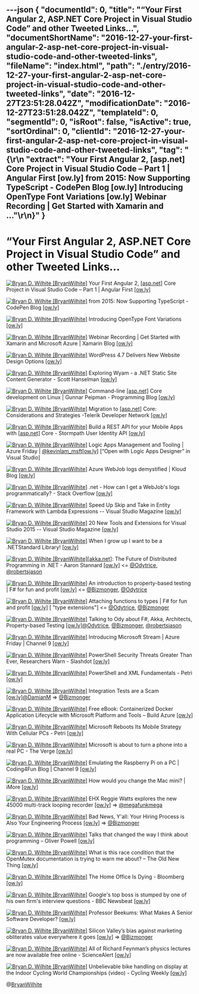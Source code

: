 ---json
{
  "documentId": 0,
  "title": "“Your First Angular 2, ASP.NET Core Project in Visual Studio Code” and other Tweeted Links…",
  "documentShortName": "2016-12-27-your-first-angular-2-asp-net-core-project-in-visual-studio-code-and-other-tweeted-links",
  "fileName": "index.html",
  "path": "./entry/2016-12-27-your-first-angular-2-asp-net-core-project-in-visual-studio-code-and-other-tweeted-links",
  "date": "2016-12-27T23:51:28.042Z",
  "modificationDate": "2016-12-27T23:51:28.042Z",
  "templateId": 0,
  "segmentId": 0,
  "isRoot": false,
  "isActive": true,
  "sortOrdinal": 0,
  "clientId": "2016-12-27-your-first-angular-2-asp-net-core-project-in-visual-studio-code-and-other-tweeted-links",
  "tag": "{\r\n  \"extract\": \"Your First Angular 2, [asp.net] Core Project in Visual Studio Code – Part 1 | Angular First [ow.ly] from 2015: Now Supporting TypeScript - CodePen Blog [ow.ly] Introducing OpenType Font Variations [ow.ly] Webinar Recording | Get Started with Xamarin and ...\"\r\n}"
}
---

# “Your First Angular 2, ASP.NET Core Project in Visual Studio Code” and other Tweeted Links…

[<img alt="Bryan D. Wilhite [BryanWilhite]" src="https://songhay.blob.core.windows.net/shared-social-twitter/BryanWilhite.jpeg">](http://t.co/UNdqV0Z1zz "Bryan D. Wilhite [BryanWilhite]") Your First Angular 2, [[asp.net]](http://ASP.NET) Core Project in Visual Studio Code – Part 1 | Angular First [[ow.ly]](http://ow.ly/scEl306PWN9)

[<img alt="Bryan D. Wilhite [BryanWilhite]" src="https://songhay.blob.core.windows.net/shared-social-twitter/BryanWilhite.jpeg">](http://t.co/UNdqV0Z1zz "Bryan D. Wilhite [BryanWilhite]") from 2015: Now Supporting TypeScript - CodePen Blog [[ow.ly]](http://ow.ly/n9Je306SBzS)

[<img alt="Bryan D. Wilhite [BryanWilhite]" src="https://songhay.blob.core.windows.net/shared-social-twitter/BryanWilhite.jpeg">](http://t.co/UNdqV0Z1zz "Bryan D. Wilhite [BryanWilhite]") Introducing OpenType Font Variations [[ow.ly]](http://ow.ly/haLV306Qkae)

[<img alt="Bryan D. Wilhite [BryanWilhite]" src="https://songhay.blob.core.windows.net/shared-social-twitter/BryanWilhite.jpeg">](http://t.co/UNdqV0Z1zz "Bryan D. Wilhite [BryanWilhite]") Webinar Recording | Get Started with Xamarin and Microsoft Azure | Xamarin Blog [[ow.ly]](http://ow.ly/b8VO306SsOO)

[<img alt="Bryan D. Wilhite [BryanWilhite]" src="https://songhay.blob.core.windows.net/shared-social-twitter/BryanWilhite.jpeg">](http://t.co/UNdqV0Z1zz "Bryan D. Wilhite [BryanWilhite]") WordPress 4.7 Delivers New Website Design Options [[ow.ly]](http://ow.ly/ifkU306YODh)

[<img alt="Bryan D. Wilhite [BryanWilhite]" src="https://songhay.blob.core.windows.net/shared-social-twitter/BryanWilhite.jpeg">](http://t.co/UNdqV0Z1zz "Bryan D. Wilhite [BryanWilhite]") Exploring Wyam - a .NET Static Site Content Generator - Scott Hanselman [[ow.ly]](http://ow.ly/bhQq3070Kyi)

[<img alt="Bryan D. Wilhite [BryanWilhite]" src="https://songhay.blob.core.windows.net/shared-social-twitter/BryanWilhite.jpeg">](http://t.co/UNdqV0Z1zz "Bryan D. Wilhite [BryanWilhite]") Command-line [[asp.net]](http://ASP.NET) Core development on Linux | Gunnar Peipman - Programming Blog [[ow.ly]](http://ow.ly/HJfo306Uv7M)

[<img alt="Bryan D. Wilhite [BryanWilhite]" src="https://songhay.blob.core.windows.net/shared-social-twitter/BryanWilhite.jpeg">](http://t.co/UNdqV0Z1zz "Bryan D. Wilhite [BryanWilhite]") Migration to [[asp.net]](http://ASP.NET) Core: Considerations and Strategies -Telerik Developer Network [[ow.ly]](http://ow.ly/jQNo306YPab)

[<img alt="Bryan D. Wilhite [BryanWilhite]" src="https://songhay.blob.core.windows.net/shared-social-twitter/BryanWilhite.jpeg">](http://t.co/UNdqV0Z1zz "Bryan D. Wilhite [BryanWilhite]") Build a REST API for your Mobile Apps with [[asp.net]](http://ASP.NET) Core - Stormpath User Identity API [[ow.ly]](http://ow.ly/zfrw306Uv2v)

[<img alt="Bryan D. Wilhite [BryanWilhite]" src="https://songhay.blob.core.windows.net/shared-social-twitter/BryanWilhite.jpeg">](http://t.co/UNdqV0Z1zz "Bryan D. Wilhite [BryanWilhite]") Logic Apps Management and Tooling | Azure Friday | [@kevinlam_msft](http://twitter.com/kevinlam_msft)[[ow.ly]](http://ow.ly/ephD306SD8c) [“Open with Logic Apps Designer” in Visual Studio]

[<img alt="Bryan D. Wilhite [BryanWilhite]" src="https://songhay.blob.core.windows.net/shared-social-twitter/BryanWilhite.jpeg">](http://t.co/UNdqV0Z1zz "Bryan D. Wilhite [BryanWilhite]") Azure WebJob logs demystified | Kloud Blog [[ow.ly]](http://ow.ly/8wfA306ZIwY)

[<img alt="Bryan D. Wilhite [BryanWilhite]" src="https://songhay.blob.core.windows.net/shared-social-twitter/BryanWilhite.jpeg">](http://t.co/UNdqV0Z1zz "Bryan D. Wilhite [BryanWilhite]") .net - How can I get a WebJob's logs programmatically? - Stack Overflow [[ow.ly]](http://ow.ly/He3D306ZIzo)

[<img alt="Bryan D. Wilhite [BryanWilhite]" src="https://songhay.blob.core.windows.net/shared-social-twitter/BryanWilhite.jpeg">](http://t.co/UNdqV0Z1zz "Bryan D. Wilhite [BryanWilhite]") Speed Up Skip and Take in Entity Framework with Lambda Expressions -- Visual Studio Magazine [[ow.ly]](http://ow.ly/dV8A306WHO0)

[<img alt="Bryan D. Wilhite [BryanWilhite]" src="https://songhay.blob.core.windows.net/shared-social-twitter/BryanWilhite.jpeg">](http://t.co/UNdqV0Z1zz "Bryan D. Wilhite [BryanWilhite]") 20 New Tools and Extensions for Visual Studio 2015 -- Visual Studio Magazine [[ow.ly]](http://ow.ly/EGFG306WHAt)

[<img alt="Bryan D. Wilhite [BryanWilhite]" src="https://songhay.blob.core.windows.net/shared-social-twitter/BryanWilhite.jpeg">](http://t.co/UNdqV0Z1zz "Bryan D. Wilhite [BryanWilhite]") When I grow up I want to be a .NETStandard Library! [[ow.ly]](http://ow.ly/dIa4306UuRh)

[<img alt="Bryan D. Wilhite [BryanWilhite]" src="https://songhay.blob.core.windows.net/shared-social-twitter/BryanWilhite.jpeg">](http://t.co/UNdqV0Z1zz "Bryan D. Wilhite [BryanWilhite]")[[akka.net]](http://Akka.NET): The Future of Distributed Programming in .NET - Aaron Stannard [[ow.ly]](http://ow.ly/J3W33070q7R) &lt;= [@Odytrice](http://twitter.com/Odytrice), [@robertsjason](http://twitter.com/robertsjason)

[<img alt="Bryan D. Wilhite [BryanWilhite]" src="https://songhay.blob.core.windows.net/shared-social-twitter/BryanWilhite.jpeg">](http://t.co/UNdqV0Z1zz "Bryan D. Wilhite [BryanWilhite]") An introduction to property-based testing | F# for fun and profit [[ow.ly]](http://ow.ly/kIAG3070Ile) &lt;= [@Bizmonger](http://twitter.com/Bizmonger), [@Odytrice](http://twitter.com/Odytrice)

[<img alt="Bryan D. Wilhite [BryanWilhite]" src="https://songhay.blob.core.windows.net/shared-social-twitter/BryanWilhite.jpeg">](http://t.co/UNdqV0Z1zz "Bryan D. Wilhite [BryanWilhite]") Attaching functions to types | F# for fun and profit [[ow.ly]](http://ow.ly/CtGi3070IzI) [ "type extensions"] &lt;= [@Odytrice](http://twitter.com/Odytrice), [@Bizmonger](http://twitter.com/Bizmonger)

[<img alt="Bryan D. Wilhite [BryanWilhite]" src="https://songhay.blob.core.windows.net/shared-social-twitter/BryanWilhite.jpeg">](http://t.co/UNdqV0Z1zz "Bryan D. Wilhite [BryanWilhite]") Talking to Ody about F#, Akka, Architects, Property-based Testing [[ow.ly]](http://ow.ly/Zxun3070qgb)[@Odytrice](http://twitter.com/Odytrice), [@Bizmonger](http://twitter.com/Bizmonger), [@robertsjason](http://twitter.com/robertsjason)

[<img alt="Bryan D. Wilhite [BryanWilhite]" src="https://songhay.blob.core.windows.net/shared-social-twitter/BryanWilhite.jpeg">](http://t.co/UNdqV0Z1zz "Bryan D. Wilhite [BryanWilhite]") Introducing Microsoft Stream | Azure Friday | Channel 9 [[ow.ly]](http://ow.ly/JMN1306SCbu)

[<img alt="Bryan D. Wilhite [BryanWilhite]" src="https://songhay.blob.core.windows.net/shared-social-twitter/BryanWilhite.jpeg">](http://t.co/UNdqV0Z1zz "Bryan D. Wilhite [BryanWilhite]") PowerShell Security Threats Greater Than Ever, Researchers Warn - Slashdot [[ow.ly]](http://ow.ly/axQN306WGxU)

[<img alt="Bryan D. Wilhite [BryanWilhite]" src="https://songhay.blob.core.windows.net/shared-social-twitter/BryanWilhite.jpeg">](http://t.co/UNdqV0Z1zz "Bryan D. Wilhite [BryanWilhite]") PowerShell and XML Fundamentals - Petri [[ow.ly]](http://ow.ly/1qqI306YPAG)

[<img alt="Bryan D. Wilhite [BryanWilhite]" src="https://songhay.blob.core.windows.net/shared-social-twitter/BryanWilhite.jpeg">](http://t.co/UNdqV0Z1zz "Bryan D. Wilhite [BryanWilhite]") Integration Tests are a Scam [[ow.ly]](http://ow.ly/VH2S306Zu6Q)[@DamianM](http://twitter.com/DamianM) =&gt; [@Bizmonger](http://twitter.com/Bizmonger)

[<img alt="Bryan D. Wilhite [BryanWilhite]" src="https://songhay.blob.core.windows.net/shared-social-twitter/BryanWilhite.jpeg">](http://t.co/UNdqV0Z1zz "Bryan D. Wilhite [BryanWilhite]") Free eBook: Containerized Docker Application Lifecycle with Microsoft Platform and Tools – Build Azure [[ow.ly]](http://ow.ly/h1j6306YPkm)

[<img alt="Bryan D. Wilhite [BryanWilhite]" src="https://songhay.blob.core.windows.net/shared-social-twitter/BryanWilhite.jpeg">](http://t.co/UNdqV0Z1zz "Bryan D. Wilhite [BryanWilhite]") Microsoft Reboots Its Mobile Strategy With Cellular PCs - Petri [[ow.ly]](http://ow.ly/8spQ306WI4r)

[<img alt="Bryan D. Wilhite [BryanWilhite]" src="https://songhay.blob.core.windows.net/shared-social-twitter/BryanWilhite.jpeg">](http://t.co/UNdqV0Z1zz "Bryan D. Wilhite [BryanWilhite]") Microsoft is about to turn a phone into a real PC - The Verge [[ow.ly]](http://ow.ly/ifbl306WGe0)

[<img alt="Bryan D. Wilhite [BryanWilhite]" src="https://songhay.blob.core.windows.net/shared-social-twitter/BryanWilhite.jpeg">](http://t.co/UNdqV0Z1zz "Bryan D. Wilhite [BryanWilhite]") Emulating the Raspberry Pi on a PC | Coding4Fun Blog | Channel 9 [[ow.ly]](http://ow.ly/AdCP306YObx)

[<img alt="Bryan D. Wilhite [BryanWilhite]" src="https://songhay.blob.core.windows.net/shared-social-twitter/BryanWilhite.jpeg">](http://t.co/UNdqV0Z1zz "Bryan D. Wilhite [BryanWilhite]") How would you change the Mac mini? | iMore [[ow.ly]](http://ow.ly/nr963071vUY)

[<img alt="Bryan D. Wilhite [BryanWilhite]" src="https://songhay.blob.core.windows.net/shared-social-twitter/BryanWilhite.jpeg">](http://t.co/UNdqV0Z1zz "Bryan D. Wilhite [BryanWilhite]") EHX Reggie Watts explores the new 45000 multi-track looping recorder [[ow.ly]](http://ow.ly/EBqe3070RXi) =&gt; [@megafunkmega](http://twitter.com/megafunkmega)

[<img alt="Bryan D. Wilhite [BryanWilhite]" src="https://songhay.blob.core.windows.net/shared-social-twitter/BryanWilhite.jpeg">](http://t.co/UNdqV0Z1zz "Bryan D. Wilhite [BryanWilhite]") Bad News, Y'all: Your Hiring Process is Also Your Engineering Process [[ow.ly]](http://ow.ly/1q6e306Qknm) =&gt; [@Bizmonger](http://twitter.com/Bizmonger)

[<img alt="Bryan D. Wilhite [BryanWilhite]" src="https://songhay.blob.core.windows.net/shared-social-twitter/BryanWilhite.jpeg">](http://t.co/UNdqV0Z1zz "Bryan D. Wilhite [BryanWilhite]") Talks that changed the way I think about programming – Oliver Powell [[ow.ly]](http://ow.ly/jrFQ306VwcZ)

[<img alt="Bryan D. Wilhite [BryanWilhite]" src="https://songhay.blob.core.windows.net/shared-social-twitter/BryanWilhite.jpeg">](http://t.co/UNdqV0Z1zz "Bryan D. Wilhite [BryanWilhite]") What is this race condition that the OpenMutex documentation is trying to warn me about? – The Old New Thing [[ow.ly]](http://ow.ly/9JaN306YP4C)

[<img alt="Bryan D. Wilhite [BryanWilhite]" src="https://songhay.blob.core.windows.net/shared-social-twitter/BryanWilhite.jpeg">](http://t.co/UNdqV0Z1zz "Bryan D. Wilhite [BryanWilhite]") The Home Office Is Dying - Bloomberg [[ow.ly]](http://ow.ly/GVv3306Uur0)

[<img alt="Bryan D. Wilhite [BryanWilhite]" src="https://songhay.blob.core.windows.net/shared-social-twitter/BryanWilhite.jpeg">](http://t.co/UNdqV0Z1zz "Bryan D. Wilhite [BryanWilhite]") Google's top boss is stumped by one of his own firm's interview questions - BBC Newsbeat [[ow.ly]](http://ow.ly/6bcO30723y3)

[<img alt="Bryan D. Wilhite [BryanWilhite]" src="https://songhay.blob.core.windows.net/shared-social-twitter/BryanWilhite.jpeg">](http://t.co/UNdqV0Z1zz "Bryan D. Wilhite [BryanWilhite]") Professor Beekums: What Makes A Senior Software Developer? [[ow.ly]](http://ow.ly/l4xf30723s7)

[<img alt="Bryan D. Wilhite [BryanWilhite]" src="https://songhay.blob.core.windows.net/shared-social-twitter/BryanWilhite.jpeg">](http://t.co/UNdqV0Z1zz "Bryan D. Wilhite [BryanWilhite]") Silicon Valley’s bias against marketing obliterates value everywhere it goes [[ow.ly]](http://ow.ly/mnQu3071wro) =&gt; [@Bizmonger](http://twitter.com/Bizmonger)

[<img alt="Bryan D. Wilhite [BryanWilhite]" src="https://songhay.blob.core.windows.net/shared-social-twitter/BryanWilhite.jpeg">](http://t.co/UNdqV0Z1zz "Bryan D. Wilhite [BryanWilhite]") All of Richard Feynman’s physics lectures are now available free online - ScienceAlert [[ow.ly]](http://ow.ly/1v9U3071EeE)

[<img alt="Bryan D. Wilhite [BryanWilhite]" src="https://songhay.blob.core.windows.net/shared-social-twitter/BryanWilhite.jpeg">](http://t.co/UNdqV0Z1zz "Bryan D. Wilhite [BryanWilhite]") Unbelievable bike handling on display at the Indoor Cycling World Championships (video) - Cycling Weekly [[ow.ly]](http://ow.ly/MLWk306UvMc)

@[BryanWilhite](https://twitter.com/BryanWilhite)
